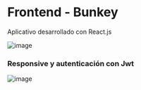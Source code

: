 # Frontend - Bunkey
Aplicativo desarrollado con React.js

![image](https://user-images.githubusercontent.com/35709873/125150685-61fe2b80-e107-11eb-9cd8-12b7b6cf3707.png) 

### Responsive y autenticación con Jwt
![image](https://user-images.githubusercontent.com/35709873/125150692-6de9ed80-e107-11eb-83f5-3b6b89ea7ebd.png)

